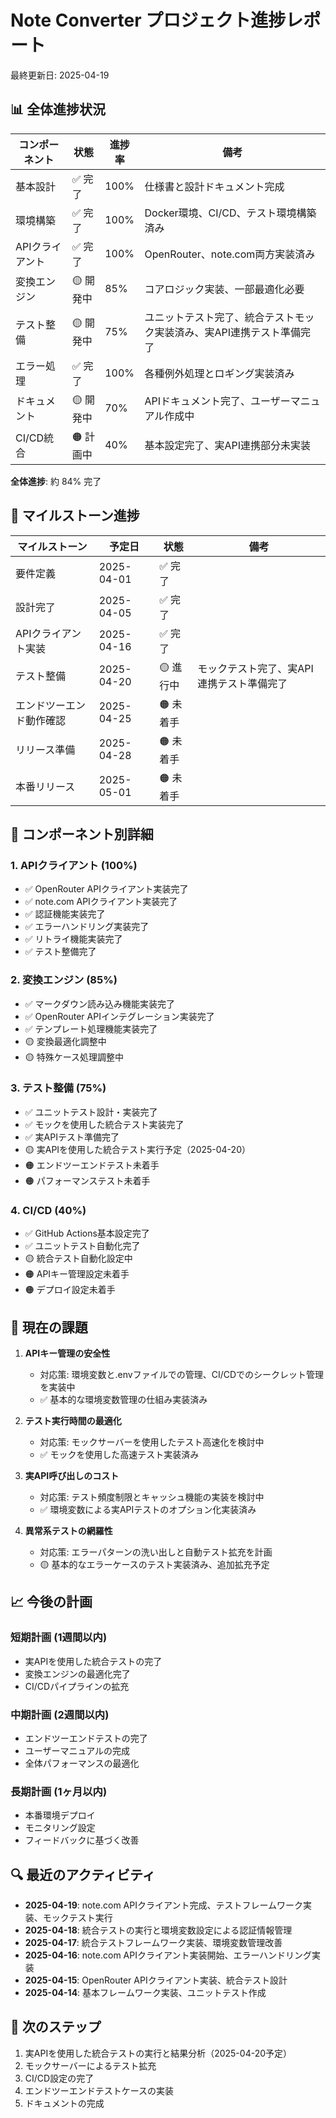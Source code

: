 # Note Converter プロジェクト進捗レポート

最終更新日: 2025-04-19

## 📊 全体進捗状況

| コンポーネント | 状態 | 進捗率 | 備考 |
|--------------|------|--------|------|
| 基本設計      | ✅ 完了 | 100% | 仕様書と設計ドキュメント完成 |
| 環境構築      | ✅ 完了 | 100% | Docker環境、CI/CD、テスト環境構築済み |
| APIクライアント | ✅ 完了 | 100% | OpenRouter、note.com両方実装済み |
| 変換エンジン | 🟡 開発中 | 85% | コアロジック実装、一部最適化必要 |
| テスト整備    | 🟡 開発中 | 75% | ユニットテスト完了、統合テストモック実装済み、実API連携テスト準備完了 |
| エラー処理    | ✅ 完了 | 100% | 各種例外処理とロギング実装済み |
| ドキュメント  | 🟡 開発中 | 70% | APIドキュメント完了、ユーザーマニュアル作成中 |
| CI/CD統合    | 🟠 計画中 | 40% | 基本設定完了、実API連携部分未実装 |

**全体進捗**: 約 84% 完了

## 📅 マイルストーン進捗

| マイルストーン | 予定日 | 状態 | 備考 |
|--------------|------|------|------|
| 要件定義     | 2025-04-01 | ✅ 完了 | |
| 設計完了     | 2025-04-05 | ✅ 完了 | |
| APIクライアント実装 | 2025-04-16 | ✅ 完了 | |
| テスト整備   | 2025-04-20 | 🟡 進行中 | モックテスト完了、実API連携テスト準備完了 |
| エンドツーエンド動作確認 | 2025-04-25 | 🟠 未着手 | |
| リリース準備 | 2025-04-28 | 🟠 未着手 | |
| 本番リリース | 2025-05-01 | 🟠 未着手 | |

## 🧩 コンポーネント別詳細

### 1. APIクライアント (100%)

- ✅ OpenRouter APIクライアント実装完了
- ✅ note.com APIクライアント実装完了
- ✅ 認証機能実装完了
- ✅ エラーハンドリング実装完了
- ✅ リトライ機能実装完了
- ✅ テスト整備完了

### 2. 変換エンジン (85%)

- ✅ マークダウン読み込み機能実装完了
- ✅ OpenRouter APIインテグレーション実装完了
- ✅ テンプレート処理機能実装完了
- 🟡 変換最適化調整中
- 🟡 特殊ケース処理調整中

### 3. テスト整備 (75%)

- ✅ ユニットテスト設計・実装完了
- ✅ モックを使用した統合テスト実装完了
- ✅ 実APIテスト準備完了
- 🟡 実APIを使用した統合テスト実行予定（2025-04-20）
- 🟠 エンドツーエンドテスト未着手
- 🟠 パフォーマンステスト未着手

### 4. CI/CD (40%)

- ✅ GitHub Actions基本設定完了
- ✅ ユニットテスト自動化完了
- 🟡 統合テスト自動化設定中
- 🟠 APIキー管理設定未着手
- 🟠 デプロイ設定未着手

## 🚧 現在の課題

1. **APIキー管理の安全性**
   - 対応策: 環境変数と.envファイルでの管理、CI/CDでのシークレット管理を実装中
   - ✅ 基本的な環境変数管理の仕組み実装済み

2. **テスト実行時間の最適化**
   - 対応策: モックサーバーを使用したテスト高速化を検討中
   - ✅ モックを使用した高速テスト実装済み

3. **実API呼び出しのコスト**
   - 対応策: テスト頻度制限とキャッシュ機能の実装を検討中
   - ✅ 環境変数による実APIテストのオプション化実装済み

4. **異常系テストの網羅性**
   - 対応策: エラーパターンの洗い出しと自動テスト拡充を計画
   - 🟡 基本的なエラーケースのテスト実装済み、追加拡充予定

## 📈 今後の計画

### 短期計画 (1週間以内)
- 実APIを使用した統合テストの完了
- 変換エンジンの最適化完了
- CI/CDパイプラインの拡充

### 中期計画 (2週間以内)
- エンドツーエンドテストの完了
- ユーザーマニュアルの完成
- 全体パフォーマンスの最適化

### 長期計画 (1ヶ月以内)
- 本番環境デプロイ
- モニタリング設定
- フィードバックに基づく改善

## 🔍 最近のアクティビティ

- **2025-04-19**: note.com APIクライアント完成、テストフレームワーク実装、モックテスト実行
- **2025-04-18**: 統合テストの実行と環境変数設定による認証情報管理
- **2025-04-17**: 統合テストフレームワーク実装、環境変数管理改善
- **2025-04-16**: note.com APIクライアント実装開始、エラーハンドリング実装
- **2025-04-15**: OpenRouter APIクライアント実装、統合テスト設計
- **2025-04-14**: 基本フレームワーク実装、ユニットテスト作成

## 📝 次のステップ

1. 実APIを使用した統合テストの実行と結果分析（2025-04-20予定）
2. モックサーバーによるテスト拡充
3. CI/CD設定の完了
4. エンドツーエンドテストケースの実装
5. ドキュメントの完成 